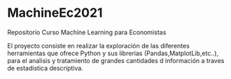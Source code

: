 # MachineEc2021
Repositorio Curso Machine Learning para Economistas

El proyecto consiste en realizar la exploración de las diferentes herramientas que ofrece Python y sus librerias (Pandas,MatplotLib,etc..), para el analisis y tratamiento de grandes cantidades d información a traves de estadistica descriptiva.
